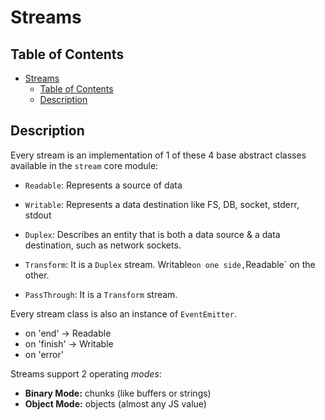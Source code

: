 # Streams

## Table of Contents

- [Streams](#streams)
  - [Table of Contents](#table-of-contents)
  - [Description](#description)

## Description

Every stream is an implementation of 1 of these 4 base abstract classes
available in the `stream` core module:

- `Readable`: Represents a source of data
- `Writable`: Represents a data destination like FS, DB, socket, stderr, stdout

- `Duplex`: Describes an entity that is both a data source & a data destination,
  such as network sockets.

- `Transform`: It is a `Duplex` stream. Writable` on one side, `Readable` on the
  other.

- `PassThrough`: It is a `Transform` stream.

Every stream class is also an instance of `EventEmitter`.

- on 'end' -> Readable
- on 'finish' -> Writable
- on 'error'

Streams support 2 operating *modes*:

- **Binary Mode:** chunks (like buffers or strings)
- **Object Mode:** objects (almost any JS value)
